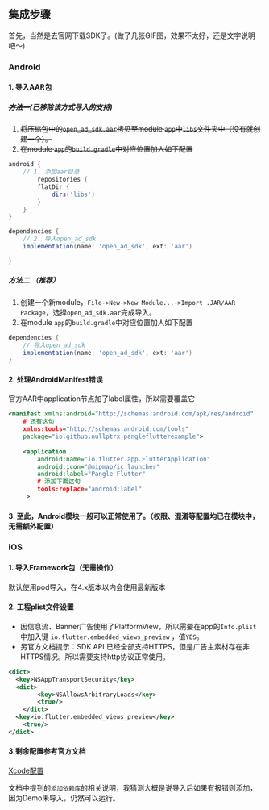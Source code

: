 ## 集成步骤

首先，当然是去官网下载SDK了。(做了几张GIF图，效果不太好，还是文字说明吧～)

### Android

#### 1. 导入AAR包

##### ~~方法一~~(已移除该方式导入的支持)

1. ~~将压缩包中的`open_ad_sdk.aar`拷贝至module `app`中`libs`文件夹中（没有就创建一个）。~~
2. ~~在module `app`的`build.gradle`中对应位置加人如下配置~~

```groovy
android {
  	// 1. 添加aar目录
		repositories {
        flatDir {
            dirs('libs')
        }
    }
}

dependencies {
    // 2. 导入open_ad_sdk
    implementation(name: 'open_ad_sdk', ext: 'aar')

}
```

##### 方法二 （推荐）

1. 创建一个新module，`File->New->New Module...->Import .JAR/AAR Package`，选择`open_ad_sdk.aar`完成导入。
2. 在module `app`的`build.gradle`中对应位置加人如下配置

```groovy
dependencies {
  	// 导入open_ad_sdk
    implementation(name: 'open_ad_sdk', ext: 'aar')
}
```

#### 2. 处理AndroidManifest错误

官方AAR中application节点加了label属性，所以需要覆盖它

```xml
<manifest xmlns:android="http://schemas.android.com/apk/res/android"
    # 还有这句
    xmlns:tools="http://schemas.android.com/tools"
    package="io.github.nullptrx.pangleflutterexample">
  
    <application
        android:name="io.flutter.app.FlutterApplication"
        android:icon="@mipmap/ic_launcher"
        android:label="Pangle Flutter"
        # 添加下面这句
        tools:replace="android:label"
     >
```

#### 3. 至此，Android模块一般可以正常使用了。（权限、混淆等配置均已在模块中，无需额外配置）

### iOS

#### 1. 导入Framework包（无需操作）

默认使用pod导入，在4.x版本以内会使用最新版本

#### 2. 工程plist文件设置

- 因信息流、Banner广告使用了PlatformView，所以需要在app的`Info.plist` 中加入键 `io.flutter.embedded_views_preview` ，值`YES`。
- 另官方文档提示：SDK API 已经全部支持HTTPS，但是广告主素材存在非HTTPS情况。所以需要支持http协议正常使用。

```xml
<dict>
  <key>NSAppTransportSecurity</key>
  <dict>
		<key>NSAllowsArbitraryLoads</key>
		<true/>
	</dict>
  <key>io.flutter.embedded_views_preview</key>
	<true/>
</dict>
```

#### 3.剩余配置参考官方文档

[Xcode配置](https://ad.oceanengine.com/union/media/union/download/detail?id=16&docId=5de8d570b1afac00129330c5&osType=ios)

文档中提到的`添加依赖库`的相关说明，我猜测大概是说导入后如果有报错则添加，因为Demo未导入，仍然可以运行。